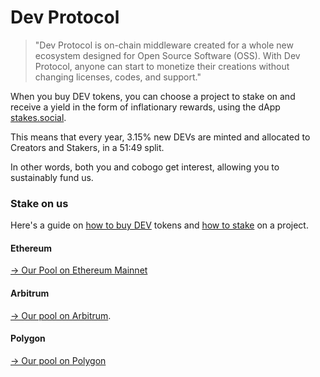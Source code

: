 # Dev Protocol

> "Dev Protocol is on-chain middleware created for a whole new ecosystem designed for Open Source Software (OSS). With Dev Protocol, anyone can start to monetize their creations without changing licenses, codes, and support."

When you buy DEV tokens, you can choose a project to stake on and receive a yield in the form of inflationary rewards, using the dApp [stakes.social](https://stakes.social).&#x20;

This means that every year, 3.15% new DEVs are minted and allocated to Creators and Stakers, in a 51:49 split.

In other words, both you and cobogo get interest, allowing you to sustainably fund us.

### Stake on us

Here's a guide on [how to buy DEV](https://docs.devprotocol.xyz/stakes-social/how-to-b) tokens and [how to stake](https://docs.devprotocol.xyz/stakes-social/how-to-stake) on a project.&#x20;

#### Ethereum

[-> Our Pool on Ethereum Mainnet](https://stakes.social/0x2De96256231e5540A5A292Fb0EBF65651Eff0dAf)

#### Arbitrum

[-> Our pool on Arbitrum](https://stakes.social/0xfb049b86Da8D2F4e335eF2281537f5dddbE77393).

#### Polygon

[-> Our pool on Polygon](https://stakes.social/polygon/0x3fcC82C13054EDdb02aF75e3882A9b58130A1a30)
